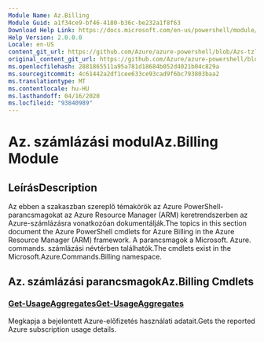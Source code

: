 ```yaml
---
Module Name: Az.Billing
Module Guid: a1f34ce9-bf46-4180-b36c-be232a1f8f63
Download Help Link: https://docs.microsoft.com/en-us/powershell/module/az.billing
Help Version: 2.0.0.0
Locale: en-US
content_git_url: https://github.com/Azure/azure-powershell/blob/Azs-tzl/src/Billing/Billing/help/Az.Billing.md
original_content_git_url: https://github.com/Azure/azure-powershell/blob/Azs-tzl/src/Billing/Billing/help/Az.Billing.md
ms.openlocfilehash: 2881865511a95a781d18684b052d4021b04c829a
ms.sourcegitcommit: 4c61442a2df1cee633ce93cad9f6bc793803baa2
ms.translationtype: MT
ms.contentlocale: hu-HU
ms.lasthandoff: 04/16/2020
ms.locfileid: "93840989"
---
```

# <span data-ttu-id="2b119-101">Az. számlázási modul</span><span class="sxs-lookup"><span data-stu-id="2b119-101">Az.Billing Module</span></span>
## <span data-ttu-id="2b119-102">Leírás</span><span class="sxs-lookup"><span data-stu-id="2b119-102">Description</span></span>
<span data-ttu-id="2b119-103">Az ebben a szakaszban szereplő témakörök az Azure PowerShell-parancsmagokat az Azure Resource Manager (ARM) keretrendszerben az Azure-számlázásra vonatkozóan dokumentálják.</span><span class="sxs-lookup"><span data-stu-id="2b119-103">The topics in this section document the Azure PowerShell cmdlets for Azure Billing in the Azure Resource Manager (ARM) framework.</span></span> <span data-ttu-id="2b119-104">A parancsmagok a Microsoft. Azure. commands. számlázási névtérben találhatók.</span><span class="sxs-lookup"><span data-stu-id="2b119-104">The cmdlets exist in the Microsoft.Azure.Commands.Billing namespace.</span></span>

## <span data-ttu-id="2b119-105">Az. számlázási parancsmagok</span><span class="sxs-lookup"><span data-stu-id="2b119-105">Az.Billing Cmdlets</span></span>
### [<span data-ttu-id="2b119-106">Get-UsageAggregates</span><span class="sxs-lookup"><span data-stu-id="2b119-106">Get-UsageAggregates</span></span>](Get-UsageAggregates.md)
<span data-ttu-id="2b119-107">Megkapja a bejelentett Azure-előfizetés használati adatait.</span><span class="sxs-lookup"><span data-stu-id="2b119-107">Gets the reported Azure subscription usage details.</span></span>
